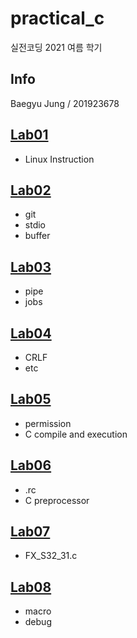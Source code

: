 # practical_c

실전코딩 2021 여름 학기

## Info

Baegyu Jung / 201923678

## [Lab01](https://git.ajou.ac.kr/baegyu3/practical_c/-/tree/master/lab01)
* Linux Instruction
## [Lab02](https://git.ajou.ac.kr/baegyu3/practical_c/-/tree/master/lab02)
* git
* stdio
* buffer
## [Lab03](https://git.ajou.ac.kr/baegyu3/practical_c/-/tree/master/lab03)
* pipe
* jobs
## [Lab04](https://git.ajou.ac.kr/baegyu3/practical_c/-/tree/master/lab04)
* CRLF
* etc
## [Lab05](https://git.ajou.ac.kr/baegyu3/practical_c/-/tree/master/lab05)
* permission
* C compile and execution
## [Lab06](https://git.ajou.ac.kr/baegyu3/practical_c/-/tree/master/lab06)
* .rc
* C preprocessor
## [Lab07](https://git.ajou.ac.kr/baegyu3/practical_c/-/tree/master/lab07)
* FX_S32_31.c
## [Lab08](https://git.ajou.ac.kr/baegyu3/practical_c/-/tree/master/lab08)
* macro
* debug
